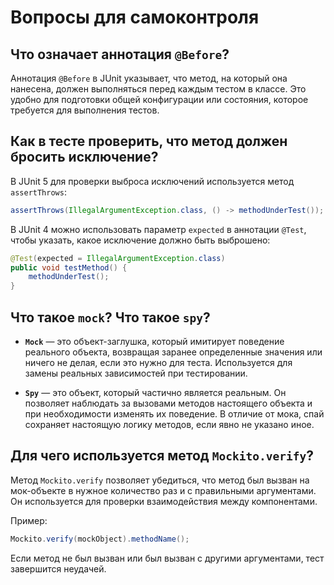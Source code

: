 # Вопросы для самоконтроля

## Что означает аннотация `@Before`?

Аннотация `@Before` в JUnit указывает, что метод, на который она нанесена, должен выполняться перед каждым тестом в классе. Это удобно для подготовки общей конфигурации или состояния, которое требуется для выполнения тестов.

## Как в тесте проверить, что метод должен бросить исключение?

В JUnit 5 для проверки выброса исключений используется метод `assertThrows`:

```java
assertThrows(IllegalArgumentException.class, () -> methodUnderTest());
```

В JUnit 4 можно использовать параметр `expected` в аннотации `@Test`, чтобы указать, какое исключение должно быть выброшено:

```java
@Test(expected = IllegalArgumentException.class)
public void testMethod() {
    methodUnderTest();
}
```

## Что такое `mock`? Что такое `spy`?

- **`Mock`** — это объект-заглушка, который имитирует поведение реального объекта, возвращая заранее определенные значения или ничего не делая, если это нужно для теста. Используется для замены реальных зависимостей при тестировании.

- **`Spy`** — это объект, который частично является реальным. Он позволяет наблюдать за вызовами методов настоящего объекта и при необходимости изменять их поведение. В отличие от мока, спай сохраняет настоящую логику методов, если явно не указано иное.

## Для чего используется метод `Mockito.verify`?

Метод `Mockito.verify` позволяет убедиться, что метод был вызван на мок-объекте в нужное количество раз и с правильными аргументами. Он используется для проверки взаимодействия между компонентами.

Пример:

```java
Mockito.verify(mockObject).methodName();
```

Если метод не был вызван или был вызван с другими аргументами, тест завершится неудачей.
